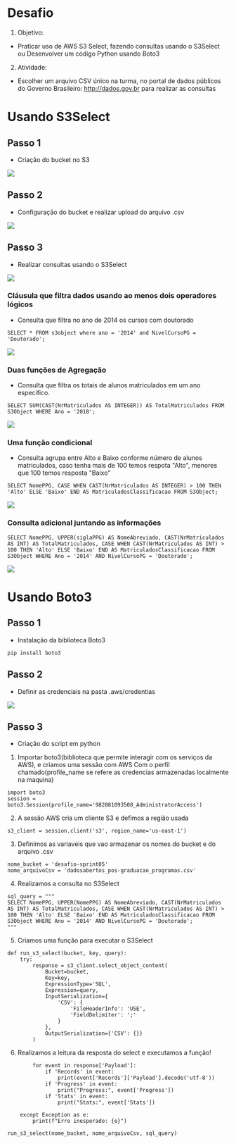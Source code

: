 # **Desafio**
1. Objetivo: 
* Praticar uso de AWS S3 Select, fazendo consultas usando o S3Select ou Desenvolver um código Python usando Boto3
2. Atividade:
* Escolher um arquivo CSV único na turma, no portal de dados públicos do Governo Brasileiro: http://dados.gov.br para realizar as consultas

# **Usando S3Select**


## **Passo 1**
- Criação do bucket no S3 
<img src="/sprint05/evidencias/img/Criação do Bucket.png">

## **Passo 2**
- Configuração do bucket e realizar upload do arquivo .csv
<img src="/sprint05/evidencias/img/Arquivo Data carregado no bucket.png">

## **Passo 3**
- Realizar consultas usando o S3Select
<img src="/sprint05/evidencias/img/Executar consultas com o S3 Select.png">

### Cláusula que filtra dados usando ao menos dois operadores lógicos
- Consulta que filtra no ano de 2014 os cursos com doutorado
``` 
SELECT * FROM s3object where ano = '2014' and NivelCursoPG = 'Doutorado'; 
```
<img src="/sprint05/evidencias/img/Cursos em 2014 com nivel Doutorado.png">

### Duas funções de Agregação
- Consulta que filtra os totais de alunos matriculados em um ano especifico.
``` 
SELECT SUM(CAST(NrMatriculados AS INTEGER)) AS TotalMatriculados FROM S3Object WHERE Ano = '2018';
```
<img src="/sprint05/evidencias/img/Alunos matriculados .png">

### Uma função condicional
- Consulta agrupa entre Alto e Baixo conforme número de alunos matriculados, caso tenha mais de 100 temos respota "Alto", menores que 100 temos resposta "Baixo"
```
SELECT NomePPG, CASE WHEN CAST(NrMatriculados AS INTEGER) > 100 THEN 'Alto' ELSE 'Baixo' END AS MatriculadosClassificacao FROM S3Object;
```
<img src="/sprint05/evidencias/img/Nivel de alunos matriculados.png">

### Consulta adicional juntando as informações
```
SELECT NomePPG, UPPER(siglaPPG) AS NomeAbreviado, CAST(NrMatriculados AS INT) AS TotalMatriculados, CASE WHEN CAST(NrMatriculados AS INT) > 100 THEN 'Alto' ELSE 'Baixo' END AS MatriculadosClassificacao FROM S3Object WHERE Ano = '2014' AND NivelCursoPG = 'Doutorado';
```
<img src="/sprint05/evidencias/img/consultaGeral.png">


# **Usando Boto3**

## **Passo 1**
- Instalação da biblioteca Boto3
```
pip install boto3
```
## **Passo 2**
- Definir as credenciais na pasta .aws/credentias
<img src="/sprint05/evidencias/img/credentials.png">

## **Passo 3**
- Criação do script em python

1. Importar boto3(biblioteca que permite interagir com os serviços da AWS), e criamos uma sessão com AWS Com o perfil chamado(profile_name se refere as credencias armazenadas localmente na maquina)
```
import boto3
session = boto3.Session(profile_name='982081093508_AdministratorAccess')
```
2. A sessão AWS cria um cliente S3 e defimos a região usada
```
s3_client = session.client('s3', region_name='us-east-1')  
```
3. Definimos as variaveis que vao armazenar os nomes do bucket e do arquivo .csv
```
nome_bucket = 'desafio-sprint05'
nome_arquivoCsv = 'dadosabertos_pos-graduacao_programas.csv'
```
4. Realizamos a consulta no S3Select
```
sql_query = """
SELECT NomePPG, UPPER(NomePPG) AS NomeAbreviado, CAST(NrMatriculados AS INT) AS TotalMatriculados, CASE WHEN CAST(NrMatriculados AS INT) > 100 THEN 'Alto' ELSE 'Baixo' END AS MatriculadosClassificacao FROM S3Object WHERE Ano = '2014' AND NivelCursoPG = 'Doutorado';
"""
```
5. Criamos uma função para executar o S3Select
```
def run_s3_select(bucket, key, query):
    try:
        response = s3_client.select_object_content(
            Bucket=bucket,
            Key=key,
            ExpressionType='SQL',
            Expression=query,
            InputSerialization={
                'CSV': {
                    'FileHeaderInfo': 'USE',
                    'FieldDelimiter': ';' 
                }
            },
            OutputSerialization={'CSV': {}}
        )
```
6. Realizamos a leitura da resposta do select e executamos a função!        
```
        for event in response['Payload']:
            if 'Records' in event:
                print(event['Records']['Payload'].decode('utf-8'))
            if 'Progress' in event:
                print("Progress:", event['Progress'])
            if 'Stats' in event:
                print("Stats:", event['Stats'])
    
    except Exception as e:
        print(f"Erro inesperado: {e}")

run_s3_select(nome_bucket, nome_arquivoCsv, sql_query)

```











